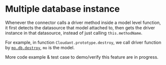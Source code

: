 # Multiple database instance

Whenever the connector calls a driver method inside a model level function, it first detects the datasource that model attached to, then gets the driver instance in that datasource, instead of just calling `this.methodName`.

For example, in function `Cloudant.prototype.destroy`, we call driver function by [`mo.db.destroy`](https://github.com/strongloop/loopback-connector-cloudant/blob/a62f72f291ed6fd7a5c318ceea3220cf19a2f2fe/lib/cloudant.js#L612), `mo` is the model.

More code example & test case to demo/verify this feature are in progress.